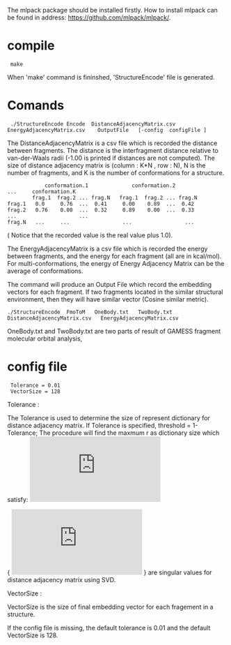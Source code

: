The mlpack package should be installed firstly.
How to install mlpack can be found in address: https://github.com/mlpack/mlpack/.

# compile

     make

When 'make' command is fininshed, 'StructureEncode' file is generated. 

# Comands 


     ./StructureEncode Encode  DistanceAdjacencyMatrix.csv   EnergyAdjacencyMatrix.csv    OutputFile   [-config  configFile ]
     
  The DistanceAdjacencyMatrix is a csv file which is recorded the distance between fragments. The distance is the interfragment
 distance relative to van-der-Waals radii (-1.00 is printed if distances are not computed). 
  The size of distance adjacency matrix is  (column : K\*N , row : N), N is the number of fragments, and K is the number of conformations for a structure.  
  
                conformation.1              conformation.2               ...     conformation.K  
            frag.1  frag.2 ... frag.N   frag.1  frag.2 ... frag.N
    frag.1   0.0     0.76  ...  0.41     0.00    0.89  ...  0.42
    frag.2   0.76    0.00  ...  0.32     0.89    0.00  ...  0.33 
    ...                    ...
    frag.N   ...     ...                 ...                 ...
    

   ( Notice that the recorded value is the real value plus 1.0).  
   
   The EnergyAdjacencyMatrix is a csv file which is recorded the energy between fragments, and the energy for each fragment (all are in kcal/mol).  
   For multi-conformations, the energy of Energy Adjacency Matrix can be the average of conformations.
   
   The command will produce an Output File which record the embedding vectors for each fragment. If two fragments located in the similar  structural environment, then they will have similar vector (Cosine similar metric). 
   
   
    ./StructureEncode  FmoToM   OneBody.txt   TwoBody.txt DistanceAdjacencyMatrix.csv   EnergyAdjacencyMatrix.csv  
   
   OneBody.txt and TwoBody.txt are two parts of result of GAMESS fragment molecular orbital analysis,   

# config file

     Tolerance = 0.01
     VectorSize = 128
     
Tolerance : 

   The Tolerance is used to determine the size of represent dictionary for distance adjacency matrix. If Tolerance is specified, threshold = 1-Tolerance; The procedure will find the maxmum r as dictionary size which satisfy: ![first equation](http://latex.codecogs.com/gif.latex?%5Cfrac%7B%5Csigma%20_%7B1%7D%5E%7B2%7D&plus;%5Csigma%20_%7B2%7D%5E%7B2%7D&plus;%5Csigma%20_%7B3%7D%5E%7B2%7D%20...%20&plus;%5Csigma%20_%7Br%7D%5E%7B2%7D%7D%7B%5Csigma%20_%7B1%7D%5E%7B2%7D&plus;%5Csigma%20_%7B2%7D%5E%7B2%7D&plus;%5Csigma%20_%7B3%7D%5E%7B2%7D%20...%20&plus;%5Csigma%20_%7Bn%7D%5E%7B2%7D%7D%5Cleq%20threshold)
   
 { ![first equation](http://latex.codecogs.com/gif.latex?%7B%5Csigma%20%7D_j) } are  singular values for distance adjacency matrix using SVD.
 
 VectorSize :
 
   VectorSize is the size of final embedding vector for each fragement in a structure.
  
If the config file is missing, the default tolerance is 0.01 and the default VectorSize is 128.
 













